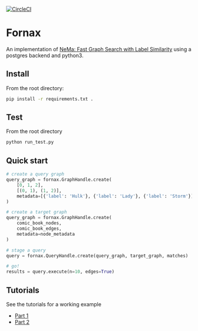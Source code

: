 [![CircleCI](https://circleci.com/gh/CDECatapult/fornax.svg?style=svg&circle-token=2110b6bc1d713698d241fd08ae60cd925e60062f)](https://circleci.com/gh/CDECatapult/fornax)

# Fornax

An implementation of [NeMa: Fast Graph Search with Label Similarity](http://www.vldb.org/pvldb/vol6/p181-khan.pdf) using a postgres backend and python3.

## Install

From the root directory:

```bash
pip install -r requirements.txt .
``` 

## Test

From the root directory

```bash
python run_test.py
```

## Quick start

```python
# create a query graph
query_graph = fornax.GraphHandle.create(
    [0, 1, 2], 
    [(0, 1), (1, 2)], 
    metadata=[{'label': 'Hulk'}, {'label': 'Lady'}, {'label': 'Storm'}]
)

# create a target graph
query_graph = fornax.GraphHandle.create(
    comic_book_nodes, 
    comic_book_edges, 
    metadata=node_metadata
)

# stage a query
query = fornax.QueryHandle.create(query_graph, target_graph, matches)

# go!
results = query.execute(n=10, edges=True)
```

## Tutorials

See the tutorials for a working example

* [Part 1](https://github.com/CDECatapult/fornax/blob/master/notebooks/tutorial/Tutorial%201%20-%20Creating%20a%20Dataset.ipynb)
* [Part 2](https://github.com/CDECatapult/fornax/blob/master/notebooks/tutorial/Tutorial%202%20-%20Making%20a%20Query.ipynb)
